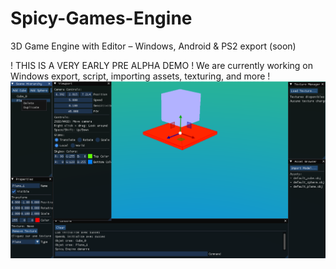 # Spicy-Games-Engine
3D Game Engine with Editor – Windows, Android &amp; PS2 export (soon)

! THIS IS A VERY EARLY PRE ALPHA DEMO !
We are currently working on Windows export, script, importing assets, texturing, and more !
![3D View](screenshots/editor_view.png)
